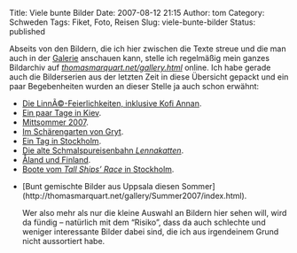 Title: Viele bunte Bilder
Date: 2007-08-12 21:15
Author: tom
Category: Schweden
Tags: Fiket, Foto, Reisen
Slug: viele-bunte-bilder
Status: published

Abseits von den Bildern, die ich hier zwischen die Texte streue und die
man auch in der [Galerie](http://www.fiket.de/bilder/) anschauen kann,
stelle ich regelmäßig mein ganzes Bildarchiv auf
[*thomasmarquart.net/gallery.html*](http://thomasmarquart.net/gallery.html)
online. Ich habe gerade auch die Bilderserien aus der letzten Zeit in
diese Übersicht gepackt und ein paar Begebenheiten wurden an dieser
Stelle ja auch schon erwähnt:

-   [Die LinnÃ©-Feierlichkeiten, inklusive Kofi
    Annan](http://thomasmarquart.net/gallery/LinneKofi/index.html).
-   [Ein paar Tage in
    Kiev](http://thomasmarquart.net/gallery/Kiev/index.html).
-   [Mittsommer
    2007](http://thomasmarquart.net/gallery/Midsommar2007/index.html).
-   [Im Schärengarten von
    Gryt](http://thomasmarquart.net/gallery/GrytJun07/index.html).
-   [Ein Tag in
    Stockholm](http://thomasmarquart.net/gallery/SthmlJul11/index.html).
-   [Die alte Schmalspureisenbahn
    *Lennakatten*](http://thomasmarquart.net/gallery/LennaKatten/index.html).
-   [Åland und
    Finland](http://thomasmarquart.net/gallery/Finland/index.html).
-   [Boote vom *Tall Ships’ Race* in
    Stockholm](http://thomasmarquart.net/gallery/TallShips07/index.html).

<ul>
<li>
[Bunt gemischte Bilder aus Uppsala diesen
Sommer](http://thomasmarquart.net/gallery/Summer2007/index.html).

Wer also mehr als nur die kleine Auswahl an Bildern hier sehen will,
wird da fündig – natürlich mit dem “Risiko”, dass da auch schlechte und
weniger interessante Bilder dabei sind, die ich aus irgendeinem Grund
nicht aussortiert habe.


